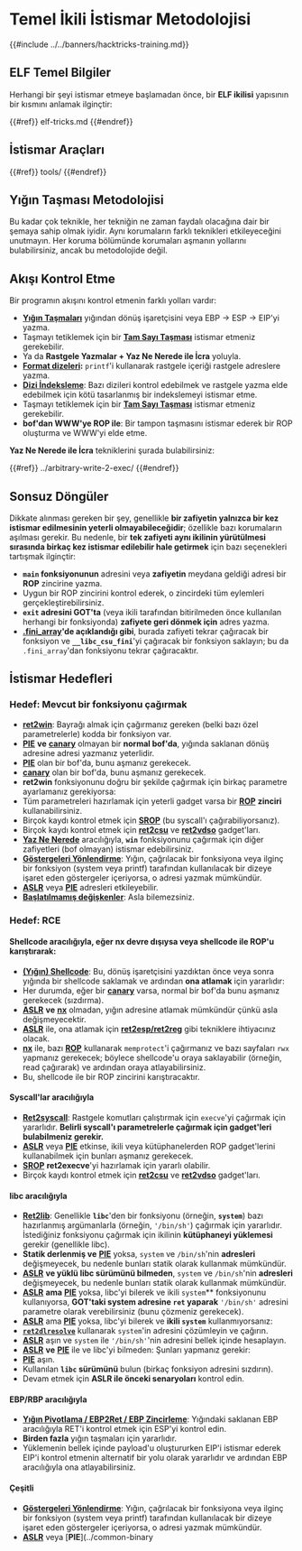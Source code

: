 # Temel İkili İstismar Metodolojisi

{{#include ../../banners/hacktricks-training.md}}

## ELF Temel Bilgiler

Herhangi bir şeyi istismar etmeye başlamadan önce, bir **ELF ikilisi** yapısının bir kısmını anlamak ilginçtir:

{{#ref}}
elf-tricks.md
{{#endref}}

## İstismar Araçları

{{#ref}}
tools/
{{#endref}}

## Yığın Taşması Metodolojisi

Bu kadar çok teknikle, her tekniğin ne zaman faydalı olacağına dair bir şemaya sahip olmak iyidir. Aynı korumaların farklı teknikleri etkileyeceğini unutmayın. Her koruma bölümünde korumaları aşmanın yollarını bulabilirsiniz, ancak bu metodolojide değil.

## Akışı Kontrol Etme

Bir programın akışını kontrol etmenin farklı yolları vardır:

- [**Yığın Taşmaları**](../stack-overflow/) yığından dönüş işaretçisini veya EBP -> ESP -> EIP'yi yazma.
- Taşmayı tetiklemek için bir [**Tam Sayı Taşması**](../integer-overflow.md) istismar etmeniz gerekebilir.
- Ya da **Rastgele Yazmalar + Yaz Ne Nerede ile İcra** yoluyla.
- [**Format dizeleri**](../format-strings/)**:** `printf`'i kullanarak rastgele içeriği rastgele adreslere yazma.
- [**Dizi İndeksleme**](../array-indexing.md): Bazı dizileri kontrol edebilmek ve rastgele yazma elde edebilmek için kötü tasarlanmış bir indekslemeyi istismar etme.
- Taşmayı tetiklemek için bir [**Tam Sayı Taşması**](../integer-overflow.md) istismar etmeniz gerekebilir.
- **bof'dan WWW'ye ROP ile**: Bir tampon taşmasını istismar ederek bir ROP oluşturma ve WWW'yi elde etme.

**Yaz Ne Nerede ile İcra** tekniklerini şurada bulabilirsiniz:

{{#ref}}
../arbitrary-write-2-exec/
{{#endref}}

## Sonsuz Döngüler

Dikkate alınması gereken bir şey, genellikle **bir zafiyetin yalnızca bir kez istismar edilmesinin yeterli olmayabileceğidir**; özellikle bazı korumaların aşılması gerekir. Bu nedenle, bir **tek zafiyeti aynı ikilinin yürütülmesi sırasında birkaç kez istismar edilebilir hale getirmek** için bazı seçenekleri tartışmak ilginçtir:

- **`main` fonksiyonunun** adresini veya **zafiyetin** meydana geldiği adresi bir **ROP** zincirine yazma.
- Uygun bir ROP zincirini kontrol ederek, o zincirdeki tüm eylemleri gerçekleştirebilirsiniz.
- **`exit` adresini GOT'ta** (veya ikili tarafından bitirilmeden önce kullanılan herhangi bir fonksiyonda) **zafiyete geri dönmek için** adres yazma.
- [**.fini_array**](../arbitrary-write-2-exec/www2exec-.dtors-and-.fini_array.md#eternal-loop)**'de açıklandığı gibi**, burada zafiyeti tekrar çağıracak bir fonksiyon ve **`__libc_csu_fini`**'yi çağıracak bir fonksiyon saklayın; bu da `.fini_array`'dan fonksiyonu tekrar çağıracaktır.

## İstismar Hedefleri

### Hedef: Mevcut bir fonksiyonu çağırmak

- [**ret2win**](./#ret2win): Bayrağı almak için çağırmanız gereken (belki bazı özel parametrelerle) kodda bir fonksiyon var.
- [**PIE**](../common-binary-protections-and-bypasses/pie/) **ve** [**canary**](../common-binary-protections-and-bypasses/stack-canaries/) olmayan bir **normal bof'da**, yığında saklanan dönüş adresine adresi yazmanız yeterlidir.
- [**PIE**](../common-binary-protections-and-bypasses/pie/) olan bir bof'da, bunu aşmanız gerekecek.
- [**canary**](../common-binary-protections-and-bypasses/stack-canaries/) olan bir bof'da, bunu aşmanız gerekecek.
- **ret2win** fonksiyonunu doğru bir şekilde çağırmak için birkaç parametre ayarlamanız gerekiyorsa:
- Tüm parametreleri hazırlamak için yeterli gadget varsa bir [**ROP**](./#rop-and-ret2...-techniques) **zinciri** kullanabilirsiniz.
- Birçok kaydı kontrol etmek için [**SROP**](../rop-return-oriented-programing/srop-sigreturn-oriented-programming/) (bu syscall'ı çağırabiliyorsanız).
- Birçok kaydı kontrol etmek için [**ret2csu**](../rop-return-oriented-programing/ret2csu.md) ve [**ret2vdso**](../rop-return-oriented-programing/ret2vdso.md) gadget'ları.
- [**Yaz Ne Nerede**](../arbitrary-write-2-exec/) aracılığıyla, **`win`** fonksiyonunu çağırmak için diğer zafiyetleri (bof olmayan) istismar edebilirsiniz.
- [**Göstergeleri Yönlendirme**](../stack-overflow/pointer-redirecting.md): Yığın, çağrılacak bir fonksiyona veya ilginç bir fonksiyon (system veya printf) tarafından kullanılacak bir dizeye işaret eden göstergeler içeriyorsa, o adresi yazmak mümkündür.
- [**ASLR**](../common-binary-protections-and-bypasses/aslr/) veya [**PIE**](../common-binary-protections-and-bypasses/pie/) adresleri etkileyebilir.
- [**Başlatılmamış değişkenler**](../stack-overflow/uninitialized-variables.md): Asla bilemezsiniz.

### Hedef: RCE

#### Shellcode aracılığıyla, eğer nx devre dışıysa veya shellcode ile ROP'u karıştırarak:

- [**(Yığın) Shellcode**](./#stack-shellcode): Bu, dönüş işaretçisini yazdıktan önce veya sonra yığında bir shellcode saklamak ve ardından **ona atlamak** için yararlıdır:
- Her durumda, eğer bir [**canary**](../common-binary-protections-and-bypasses/stack-canaries/) varsa, normal bir bof'da bunu aşmanız gerekecek (sızdırma).
- [**ASLR**](../common-binary-protections-and-bypasses/aslr/) **ve** [**nx**](../common-binary-protections-and-bypasses/no-exec-nx.md) olmadan, yığın adresine atlamak mümkündür çünkü asla değişmeyecektir.
- [**ASLR**](../common-binary-protections-and-bypasses/aslr/) ile, ona atlamak için [**ret2esp/ret2reg**](../rop-return-oriented-programing/ret2esp-ret2reg.md) gibi tekniklere ihtiyacınız olacak.
- [**nx**](../common-binary-protections-and-bypasses/no-exec-nx.md) ile, bazı [**ROP**](../rop-return-oriented-programing/) kullanarak `memprotect`'i çağırmanız ve bazı sayfaları `rwx` yapmanız gerekecek; böylece shellcode'u oraya saklayabilir (örneğin, read çağırarak) ve ardından oraya atlayabilirsiniz.
- Bu, shellcode ile bir ROP zincirini karıştıracaktır.

#### Syscall'lar aracılığıyla

- [**Ret2syscall**](../rop-return-oriented-programing/rop-syscall-execv/): Rastgele komutları çalıştırmak için `execve`'yi çağırmak için yararlıdır. **Belirli syscall'ı parametrelerle çağırmak için gadget'leri bulabilmeniz gerekir.**
- [**ASLR**](../common-binary-protections-and-bypasses/aslr/) veya [**PIE**](../common-binary-protections-and-bypasses/pie/) etkinse, ikili veya kütüphanelerden ROP gadget'lerini kullanabilmek için bunları aşmanız gerekecek.
- [**SROP**](../rop-return-oriented-programing/srop-sigreturn-oriented-programming/) **ret2execve**'yi hazırlamak için yararlı olabilir.
- Birçok kaydı kontrol etmek için [**ret2csu**](../rop-return-oriented-programing/ret2csu.md) ve [**ret2vdso**](../rop-return-oriented-programing/ret2vdso.md) gadget'ları.

#### libc aracılığıyla

- [**Ret2lib**](../rop-return-oriented-programing/ret2lib/): Genellikle **`libc`**'den bir fonksiyonu (örneğin, **`system`**) bazı hazırlanmış argümanlarla (örneğin, `'/bin/sh'`) çağırmak için yararlıdır. İstediğiniz fonksiyonu çağırmak için ikilinin **kütüphaneyi yüklemesi** gerekir (genellikle libc).
- **Statik derlenmiş ve** [**PIE**](../common-binary-protections-and-bypasses/pie/) yoksa, `system` ve `/bin/sh`'nin **adresleri** değişmeyecek, bu nedenle bunları statik olarak kullanmak mümkündür.
- [**ASLR**](../common-binary-protections-and-bypasses/aslr/) **ve yüklü libc sürümünü bilmeden**, `system` ve `/bin/sh`'nin **adresleri** değişmeyecek, bu nedenle bunları statik olarak kullanmak mümkündür.
- [**ASLR**](../common-binary-protections-and-bypasses/aslr/) **ama** [**PIE**](../common-binary-protections-and-bypasses/pie/) yoksa, libc'yi bilerek ve ikili `system`** fonksiyonunu kullanıyorsa, **GOT'taki system adresine `ret` yaparak** `'/bin/sh'` adresini parametre olarak verebilirsiniz (bunu çözmeniz gerekecek).
- [**ASLR**](../common-binary-protections-and-bypasses/aslr/) ama [**PIE**](../common-binary-protections-and-bypasses/pie/) yoksa, libc'yi bilerek ve **ikili `system`** kullanmıyorsanız:
- [**`ret2dlresolve`**](../rop-return-oriented-programing/ret2dlresolve.md) kullanarak `system`'in adresini çözümleyin ve çağırın.
- [**ASLR**](../common-binary-protections-and-bypasses/aslr/) aşın ve `system` ile `'/bin/sh'`'nin adresini bellek içinde hesaplayın.
- [**ASLR**](../common-binary-protections-and-bypasses/aslr/) **ve** [**PIE**](../common-binary-protections-and-bypasses/pie/) ile ve libc'yi bilmeden: Şunları yapmanız gerekir:
- [**PIE**](../common-binary-protections-and-bypasses/pie/) aşın.
- Kullanılan **`libc` sürümünü** bulun (birkaç fonksiyon adresini sızdırın).
- Devam etmek için **ASLR ile önceki senaryoları** kontrol edin.

#### EBP/RBP aracılığıyla

- [**Yığın Pivotlama / EBP2Ret / EBP Zincirleme**](../stack-overflow/stack-pivoting-ebp2ret-ebp-chaining.md): Yığındaki saklanan EBP aracılığıyla RET'i kontrol etmek için ESP'yi kontrol edin.
- **Birden fazla** yığın taşmaları için yararlıdır.
- Yüklemenin bellek içinde payload'u oluştururken EIP'i istismar ederek EIP'i kontrol etmenin alternatif bir yolu olarak yararlıdır ve ardından EBP aracılığıyla ona atlayabilirsiniz.

#### Çeşitli

- [**Göstergeleri Yönlendirme**](../stack-overflow/pointer-redirecting.md): Yığın, çağrılacak bir fonksiyona veya ilginç bir fonksiyon (system veya printf) tarafından kullanılacak bir dizeye işaret eden göstergeler içeriyorsa, o adresi yazmak mümkündür.
- [**ASLR**](../common-binary-protections-and-bypasses/aslr/) veya [**PIE**](../common-binary
